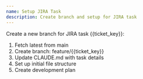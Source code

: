 ```yaml
---
name: Setup JIRA Task
description: Create branch and setup for JIRA task
---
```


Create a new branch for JIRA task {{ticket_key}}:

1. Fetch latest from main
2. Create branch: feature/{{ticket_key}}
3. Update CLAUDE.md with task details
4. Set up initial file structure
5. Create development plan